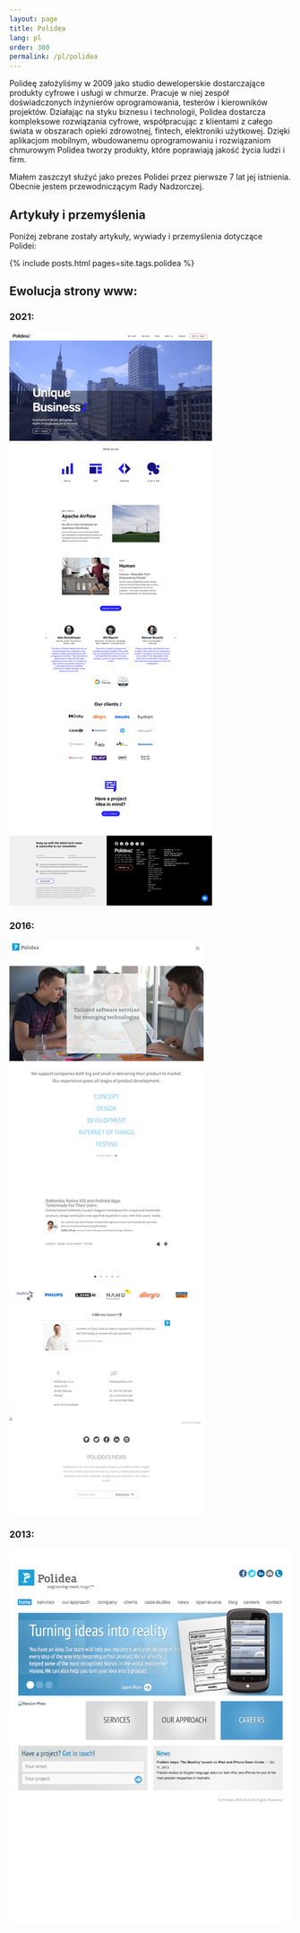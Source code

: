 ```yaml
---
layout: page
title: Polidea
lang: pl
order: 300
permalink: /pl/polidea
---
```

Polideę założyliśmy w 2009 jako studio deweloperskie dostarczające produkty cyfrowe i usługi w chmurze. Pracuje w niej zespół doświadczonych inżynierów oprogramowania, testerów i kierowników projektów. Działając na styku biznesu i technologii, Polidea dostarcza kompleksowe rozwiązania cyfrowe, współpracując z klientami z całego świata w obszarach opieki zdrowotnej, fintech, elektroniki użytkowej. Dzięki aplikacjom mobilnym, wbudowanemu oprogramowaniu i rozwiązaniom chmurowym Polidea tworzy produkty, które poprawiają jakość życia ludzi i firm. 

Miałem zaszczyt służyć jako prezes Polidei przez pierwsze 7 lat jej istnienia. Obecnie jestem przewodniczącym Rady Nadzorczej.

## Artykuły i przemyślenia

Poniżej zebrane zostały artykuły, wywiady i przemyślenia dotyczące Polidei:

{% include posts.html pages=site.tags.polidea %}

## Ewolucja strony www:

### 2021:
[![](/assets/images/polidea_2021.png)](/assets/images/polidea_2021.png)

### 2016:
[![](/assets/images/polidea_20160611132724.png)](/assets/images/polidea_20160611132724.png)

### 2013:
[![](/assets/images/polidea_2013121723322.png)](/assets/images/polidea_2013121723322.png)
